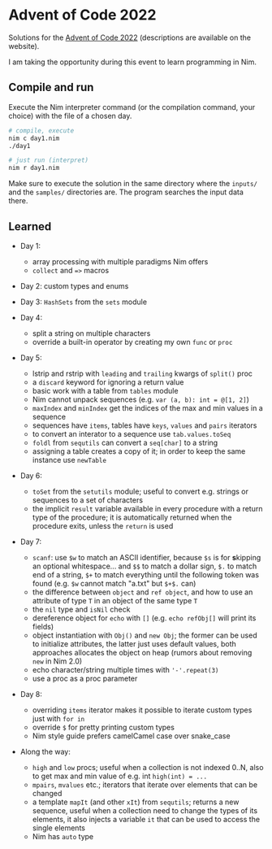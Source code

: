 # Advent of Code 2022

Solutions for the [Advent of Code 2022](https://adventofcode.com/2022)
(descriptions are available on the website).

I am taking the opportunity during this event to learn programming in Nim.


## Compile and run

Execute the Nim interpreter command (or the compilation command, your choice)
with the file of a chosen day.

```bash
# compile, execute
nim c day1.nim
./day1

# just run (interpret)
nim r day1.nim
```

Make sure to execute the solution in the same directory where the `inputs/`
and the `samples/` directories are. The program searches the input data there.


## Learned

- Day 1:
  - array processing with multiple paradigms Nim offers
  - `collect` and `=>` macros
- Day 2: custom types and enums
- Day 3: `HashSets` from the `sets` module
- Day 4:
  - split a string on multiple characters
  - override a built-in operator by creating my own `func` or `proc`
- Day 5:
  - lstrip and rstrip with `leading` and `trailing` kwargs of `split()` proc
  - a `discard` keyword for ignoring a return value
  - basic work with a table from `tables` module
  - Nim cannot unpack sequences (e.g. `var (a, b): int = @[1, 2]`)
  - `maxIndex` and `minIndex` get the indices of the max and min values in a sequence
  - sequences have `items`, tables have `keys`, `values` and `pairs` iterators
  - to convert an interator to a sequence use `tab.values.toSeq`
  - `foldl` from `sequtils` can convert a `seq[char]` to a string
  - assigning a table creates a copy of it; in order to keep the same instance
    use `newTable`
- Day 6:
  - `toSet` from the `setutils` module; useful to convert e.g. strings or 
    sequences to a set of characters
  - the implicit `result` variable available in every procedure with a return
    type of the procedure; it is automatically returned when the procedure exits,
    unless the `return` is used
- Day 7:
  - `scanf`: use `$w` to match an ASCII identifier, because `$s` is for
    **s**kipping an optional whitespace... and `$$` to match a dollar sign, 
    `$.` to match end of a string, `$+` to match everything until the following
    token was found (e.g. `$w` cannot match "a.txt" but `$+$.` can)
  - the difference between `object` and `ref object`, and how to use an attribute
    of type `T` in an object of the same type `T`
  - the `nil` type and `isNil` check
  - dereference object for `echo` with `[]` (e.g. `echo refObj[]` will print its fields)
  - object instantiation with `Obj()` and `new Obj`; the former can be used to
    initialize attributes, the latter just uses default values, both approaches
    allocates the object on heap (rumors about removing `new` in Nim 2.0)
  - echo character/string multiple times with `'-'.repeat(3)`
  - use a proc as a proc parameter
- Day 8:
  - overriding `items` iterator makes it possible to iterate custom types just
    with `for in`
  - override `$` for pretty printing custom types
  - Nim style guide prefers camelCamel case over snake_case


- Along the way:
  - `high` and `low` procs; useful when a collection is not indexed 0..N,
    also to get max and min value of e.g. int `high(int) = ...`
  - `mpairs`, `mvalues` etc.; iterators that iterate over elements that
    can be changed
  - a template `mapIt` (and other `xIt`) from `sequtils`; returns a new sequence,
    useful when a collection need to change the types of its elements, it also
    injects a variable `it` that can be used to access the single elements
  - Nim has `auto` type
   